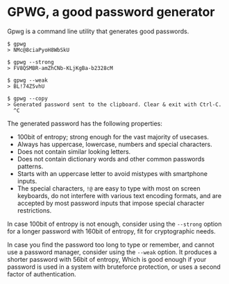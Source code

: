 # GPWG, a good password generator

Gpwg is a command line utility that generates good passwords.

```
$ gpwg
> NMc@8ciaPyoH8WbSkU

$ gpwg --strong
> FV8QSMBR-amZhCNb-KLjKgBa-b2328cM

$ gpwg --weak
> BL!74Z5vhU

$ gpwg --copy
> Generated password sent to the clipboard. Clear & exit with Ctrl-C.
  ^C
```


The generated password has the following properties:

- 100bit of entropy; strong enough for the vast majority of usecases.
- Always has uppercase, lowercase, numbers and special characters.
- Does not contain similar looking letters.
- Does not contain dictionary words and other common passwords patterns.
- Starts with an uppercase letter to avoid mistypes with smartphone inputs.
- The special characters, `!@` are easy to type with most on screen keyboards,
  do not interfere with various text encoding formats, and are accepted by most
  password inputs that impose special character restrictions.

In case 100bit of entropy is not enough, consider using the `--strong` option for
a longer password with 160bit of entropy, fit for cryptographic needs.

In case you find the password too long to type or remember, and cannot use a password
manager, consider using the `--weak` option. It produces a shorter password with 56bit
of entropy, Which is good enough if your password is used in a system with bruteforce
protection, or uses a second factor of authentication.
